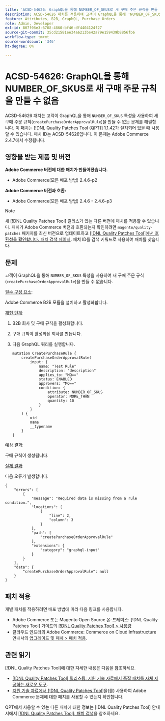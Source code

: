 ```yaml
---
title: 'ACSD-54626: GraphQL을 통해 NUMBER_OF_SKUS로 새 구매 주문 규칙을 만들 수 없음'
description: ACSD-54626 패치를 적용하여 고객이 GraphQL을 통해 'NUMBER_OF_SKUS' 속성으로 새 구매 주문 규칙('createPurchaseOrderApprovalRule')을 생성할 수 없는 Adobe Commerce 문제를 수정합니다.
feature: Attributes, B2B, GraphQL, Purchase Orders
role: Admin, Developer
exl-id: 807f06e3-6708-4860-bf46-df4404124f27
source-git-commit: 35cd21581ee34a6213be42a79e159439b8856fb6
workflow-type: tm+mt
source-wordcount: '346'
ht-degree: 0%

---
```


# ACSD-54626: GraphQL을 통해 NUMBER_OF_SKUS로 새 구매 주문 규칙을 만들 수 없음

ACSD-54626 패치는 고객이 GraphQL을 통해 `NUMBER_OF_SKUS` 특성을 사용하여 새 구매 주문 규칙(`createPurchaseOrderApprovalRule`)을 만들 수 없는 문제를 해결합니다. 이 패치는 [!DNL Quality Patches Tool (QPT)] 1.1.42가 설치되어 있을 때 사용할 수 있습니다. 패치 ID는 ACSD-54626입니다. 이 문제는 Adobe Commerce 2.4.7에서 수정됩니다.

## 영향을 받는 제품 및 버전

**Adobe Commerce 버전에 대한 패치가 만들어졌습니다.**

* Adobe Commerce(모든 배포 방법) 2.4.6-p2

**Adobe Commerce 버전과 호환:**

* Adobe Commerce(모든 배포 방법) 2.4.6 - 2.4.6-p3

>[!NOTE]
>
>새 [!DNL Quality Patches Tool] 릴리스가 있는 다른 버전에 패치를 적용할 수 있습니다. 패치가 Adobe Commerce 버전과 호환되는지 확인하려면 `magento/quality-patches` 패키지를 최신 버전으로 업데이트하고 [[!DNL Quality Patches Tool]에서 호환성을 확인합니다. 패치 검색 페이지](https://experienceleague.adobe.com/tools/commerce-quality-patches/index.html?lang=ko). 패치 ID를 검색 키워드로 사용하여 패치를 찾습니다.

## 문제

고객이 GraphQL을 통해 `NUMBER_OF_SKUS` 특성을 사용하여 새 구매 주문 규칙(`createPurchaseOrderApprovalRule`)을 만들 수 없습니다.

<u>필수 구성 요소</u>:

Adobe Commerce B2B 모듈을 설치하고 활성화합니다.

<u>재현 단계</u>:

1. B2B 회사 및 구매 규칙을 활성화합니다.
1. 구매 규칙이 활성화된 회사를 만듭니다.
1. 다음 GraphQL 쿼리를 실행합니다.

   ```
   mutation CreatePurchaseRule {
       createPurchaseOrderApprovalRule(
           input: {
               name: "Test Rule"
               description: "description"
               applies_to: "MQ=="
               status: ENABLED
               approvers: "MQ=="
               condition: {
                   attribute: NUMBER_OF_SKUS
                   operator: MORE_THAN
                   quantity: 10
               }
           }
       ) {
           uid
           name
           __typename
       }
   }
   ```

<u>예상 결과</u>:

구매 규칙이 생성됩니다.

<u>실제 결과</u>:

다음 오류가 발생합니다.

```
{
    "errors": [
        {
            "message": "Required data is missing from a rule condition.",
            "locations": [
                {
                    "line": 2,
                    "column": 3
                }
            ],
            "path": [
                "createPurchaseOrderApprovalRule"
            ],
            "extensions": {
                "category": "graphql-input"
            }
        }
    ],
    "data": {
        "createPurchaseOrderApprovalRule": null
    }
}
```

## 패치 적용

개별 패치를 적용하려면 배포 방법에 따라 다음 링크를 사용합니다.

* Adobe Commerce 또는 Magento Open Source 온-프레미스: [!DNL Quality Patches Tool] 가이드의 [[!DNL Quality Patches Tool] > 사용량](https://experienceleague.adobe.com/docs/commerce-operations/tools/quality-patches-tool/usage.html?lang=ko)
* 클라우드 인프라의 Adobe Commerce: Commerce on Cloud Infrastructure 안내서의 [업그레이드 및 패치 > 패치 적용](https://experienceleague.adobe.com/docs/commerce-cloud-service/user-guide/develop/upgrade/apply-patches.html?lang=ko).

## 관련 읽기

[!DNL Quality Patches Tool]에 대한 자세한 내용은 다음을 참조하세요.

* [[!DNL Quality Patches Tool] 릴리스됨: 지원 기술 자료에서 품질 패치를 자체 제공하는 새로운 도구](/help/announcements/adobe-commerce-announcements/magento-quality-patches-released-new-tool-to-self-serve-quality-patches.md).
* [지원 기술 자료에서  [!DNL Quality Patches Tool]](/help/support-tools/patches-available-in-qpt-tool/check-patch-for-magento-issue-with-magento-quality-patches.md)을(를) 사용하여 Adobe Commerce 문제에 대한 패치를 사용할 수 있는지 확인합니다.

QPT에서 사용할 수 있는 다른 패치에 대한 정보는 [!DNL Quality Patches Tool] 안내서에서 [[!DNL Quality Patches Tool]: 패치 검색](https://experienceleague.adobe.com/tools/commerce-quality-patches/index.html?lang=ko)을 참조하세요.
